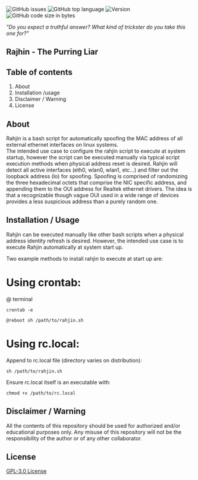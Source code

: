 ![GitHub issues](https://img.shields.io/github/issues/Operational-Sciences-Group/rajhin?logo=Github&style=plastic)
![GitHub top language](https://img.shields.io/github/languages/top/Operational-Sciences-Group/rajhin?logo=Bash&style=plastic)
![Version](https://img.shields.io/badge/Version-1.0-sucess?style=plastic)
![GitHub code size in bytes](https://img.shields.io/github/languages/code-size/Operational-Sciences-Group/rajhin?style=plastic)

*"Do you expect a truthful answer?  What kind of trickster do you take this one for?"*
## Rajhin - The Purring Liar

## Table of contents

1. About
2. Installation /usage
3. Disclaimer / Warning
4. License

## About

Rahjin is a bash script for automatically spoofing the MAC address of all external ethernet interfaces on linux systems.  
The intended use case to configure the rahjin script to execute at system startup, however the script can be executed manually via typical script execution methods when physical address reset is desired.
Rahjin will detect all active interfaces (eth0, wlan0, wlan1, etc...) and filter out the loopback address (lo) for spoofing.
Spoofing is comprised of randomizing the three hexadecimal octets that comprise the NIC specific address, and appending them to the OUI address for Realtek ethernet drivers.
The idea is that a recognizable though vague OUI used in a wide range of devices provides a less suspicious address than a purely random one.

## Installation / Usage

Rahjin can be executed manually like other bash scripts when a physical address identity refresh is desired.  However, the intended use case is to execute Rahjin automatically at system start up.

Two example methods to install rahjin to execute at start up are:

# Using crontab:

@ terminal

``` crontab -e ```

``` @reboot sh /path/to/rahjin.sh ```

# Using rc.local:

Append to rc.local file (directory varies on distribution):

``` sh /path/to/rahjin.sh ```

Ensure rc.local itself is an executable with:

``` chmod +x /path/to/rc.local ```

## Disclaimer / Warning

All the contents of this repository should be used for authorized and/or educational purposes only. Any misuse of this repository will not be the responsibility of the author or of any other collaborator.

## License

[GPL-3.0 License](https://www.gnu.org/licenses/gpl-3.0.html)
